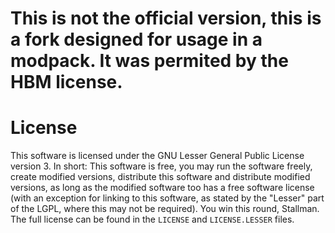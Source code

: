 # This is not the official version, this is a fork designed for usage in a modpack. It was permited by the HBM license. 

# License
This software is licensed under the GNU Lesser General Public License version 3. In short: This software is free, you may run the software freely, create modified versions, distribute this software and distribute modified versions, as long as the modified software too has a free software license (with an exception for linking to this software, as stated by the "Lesser" part of the LGPL, where this may not be required). You win this round, Stallman. The full license can be found in the `LICENSE` and `LICENSE.LESSER` files.
